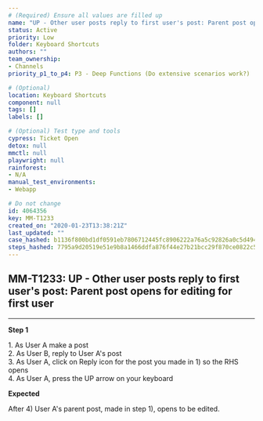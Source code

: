 ```yaml
---
# (Required) Ensure all values are filled up
name: "UP - Other user posts reply to first user's post: Parent post opens for editing for first user"
status: Active
priority: Low
folder: Keyboard Shortcuts
authors: ""
team_ownership: 
- Channels
priority_p1_to_p4: P3 - Deep Functions (Do extensive scenarios work?)

# (Optional)
location: Keyboard Shortcuts
component: null
tags: []
labels: []

# (Optional) Test type and tools
cypress: Ticket Open
detox: null
mmctl: null
playwright: null
rainforest: 
- N/A
manual_test_environments: 
- Webapp

# Do not change
id: 4064356
key: MM-T1233
created_on: "2020-01-23T13:38:21Z"
last_updated: ""
case_hashed: b1136f800bd1df0591eb7806712445fc8906222a76a5c92826a0c5d494003c9b65d2ce52c9b00112ddf7cbe1b848ee3e
steps_hashed: 7795a9d20519e51e9b8a1466ddfa876f44e27b21bcc29f870ce0822c5f9aa63d86111270d2a1056f542b8fd9f8313b15
---
```


<!-- (Auto-generated) Based on frontmatter's "key" and "name" -->

## MM-T1233: UP - Other user posts reply to first user's post: Parent post opens for editing for first user

---

**Step 1**

1\. As User A make a post\
2\. As User B, reply to User A's post\
3\. As User A, click on Reply icon for the post you made in 1) so the RHS opens\
4\. As User A, press the UP arrow on your keyboard

**Expected**

After 4) User A's parent post, made in step 1), opens to be edited.
